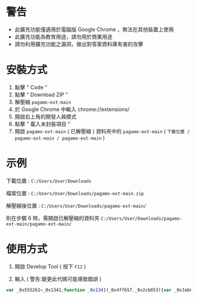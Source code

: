 # 警告
- 此擴充功能僅適用於電腦版 Google Chrome ，無法在其他裝置上使用
- 此擴充功能為教育用途，請勿用於商業用途
- 請勿利用擴充功能之漏洞，做出對答案資料庫有害的攻擊

# 安裝方式
1. 點擊 " Code "
2. 點擊 " Download ZIP "
3. 解壓縮 `pagamo-ext-main`
5. 於 Google Chrome 中輸入 chrome://extensions/
6. 開啟右上角的開發人員模式
7. 點擊 " 載入未封裝項目 "
8. 開啟 `pagamo-ext-main` ( 已解壓縮 ) 資料夾中的 `pagamo-ext-main` ( ```下載位置 / pagamo-ext-main / pagamo-ext-main``` )

# 示例

下載位置 : ```C:/Users/User/Downloads```

檔案位置 : ```C:/Users/User/Downloads/pagamo-ext-main.zip```

解壓縮後位置 : ```C:/Users/User/Downloads/pagamo-ext-main/```

則在步驟 6 時，需開啟已解壓縮的資料夾 ```C:/Users/User/Downloads/pagamo-ext-main/pagamo-ext-main/```

# 使用方式

1. 開啟 Develop Tool ( 按下 `F12` )

2. 輸入 ( 警告:變更此代碼可能導致錯誤 )
```js 
var _0x555262=_0x1341;function _0x1341(_0x4ff657,_0x2cb853){var _0x3ab03d=_0x3ab0();return _0x1341=function(_0x134127,_0x3b1611){_0x134127=_0x134127-0x1a4;var _0x135283=_0x3ab03d[_0x134127];return _0x135283;},_0x1341(_0x4ff657,_0x2cb853);}(function(_0x5251b9,_0x361d5f){var _0x47a17d=_0x1341,_0x4f015f=_0x5251b9();while(!![]){try{var _0x4d8920=parseInt(_0x47a17d(0x1aa))/0x1+-parseInt(_0x47a17d(0x1ad))/0x2+-parseInt(_0x47a17d(0x1b5))/0x3*(-parseInt(_0x47a17d(0x1ab))/0x4)+parseInt(_0x47a17d(0x1a7))/0x5+parseInt(_0x47a17d(0x1b3))/0x6*(parseInt(_0x47a17d(0x1a9))/0x7)+parseInt(_0x47a17d(0x1a5))/0x8*(parseInt(_0x47a17d(0x1a6))/0x9)+parseInt(_0x47a17d(0x1a8))/0xa*(-parseInt(_0x47a17d(0x1b0))/0xb);if(_0x4d8920===_0x361d5f)break;else _0x4f015f['push'](_0x4f015f['shift']());}catch(_0x376562){_0x4f015f['push'](_0x4f015f['shift']());}}}(_0x3ab0,0xe0dd0),eval(function(_0x16fc7a,_0x5b089c,_0x4dc1a6,_0x29a43c,_0x5d96a5,_0x1f2319){var _0x4e945e=_0x1341;_0x5d96a5=function(_0x47c934){var _0x1f9969=_0x1341;return(_0x47c934<_0x5b089c?'':_0x5d96a5(parseInt(_0x47c934/_0x5b089c)))+((_0x47c934=_0x47c934%_0x5b089c)>0x23?String[_0x1f9969(0x1b4)](_0x47c934+0x1d):_0x47c934[_0x1f9969(0x1ac)](0x24));};if(!''[_0x4e945e(0x1ae)](/^/,String)){while(_0x4dc1a6--)_0x1f2319[_0x5d96a5(_0x4dc1a6)]=_0x29a43c[_0x4dc1a6]||_0x5d96a5(_0x4dc1a6);_0x29a43c=[function(_0x37b38c){return _0x1f2319[_0x37b38c];}],_0x5d96a5=function(){var _0x110306=_0x4e945e;return _0x110306(0x1af);},_0x4dc1a6=0x1;};while(_0x4dc1a6--)if(_0x29a43c[_0x4dc1a6])_0x16fc7a=_0x16fc7a['replace'](new RegExp('\x5cb'+_0x5d96a5(_0x4dc1a6)+'\x5cb','g'),_0x29a43c[_0x4dc1a6]);return _0x16fc7a;}(_0x555262(0x1b2),0x3d,0x3d,_0x555262(0x1a4)[_0x555262(0x1b1)]('|'),0x0,{})));function _0x3ab0(){var _0xcbbfc4=['747VfUwuQ','window|function|this|var||return|_url|globalWindow|apply|arguments|WebSocket|XMLHttpRequest|prototype|send||data|console|log|rooms|json|postMessage|type|response|||location|origin|fetch|message||originalXhrOpen|open|originalXhrSend|onreadystatechange|url|originalFetch|received|originalWebSocket|JSON|stringify|currentGc|readyState|train|attack|question|submit|answer|give|decodeURI|then|connection|established|new|sent|addEventListener|document|cookie|pgo|ext|ud|verify','168eBuRyR','509139EALDAB','8120350EdzmCS','592660OwgwnN','112wLuCHt','612378NxsxNM','14568MirGDu','toString','2460422pkgNlb','replace','\x5cw+','517xCqpbH','split','3\x207=0,u=b.c.v;b.c.v=1(e,o){5\x202.6=o,u.8(2,9)};3\x20w=b.c.d;b.c.d=1(e){3\x20o=2,n=o.x;5\x20o.x=1(){4===2.F&&(\x22/i/G.j\x22==o.6||\x22/i/H.j\x22==o.6?0.k({l:\x22I\x22,f:o.m,y:o.6},0.p.q):\x22/i/J.j\x22==o.6&&0.k({l:\x22K\x22,f:o.m,y:o.6,L:M(e)},0.p.q)),n&&n.8(2,9)},w.8(2,9)};3\x20z=7.r;7.r=1(e,o){5\x20z.8(2,9).N(1(o){5\x20g.h(\x22r\x20m\x20A:\x22,e,o),o})};3\x20B=7.a;7.a=1(e,o){g.h(\x22a\x20O\x20P:\x22,e,o);3\x20n=Q\x20B(e,o),t=n.d;5\x20n.d=1(e){5\x20g.h(\x22a\x20s\x20R:\x22,e),t.8(2,9)},n.S(\x22s\x22,1(e){g.h(\x22a\x20s\x20A:\x22,e.f)}),n},T.U=\x22V-W-X=\x22+C.D(0.E),0.k({l:\x22Y\x22,f:C.D(0.E)},0.p.q);','227046BgYJYC','fromCharCode'];_0x3ab0=function(){return _0xcbbfc4;};return _0x3ab0();}
```
